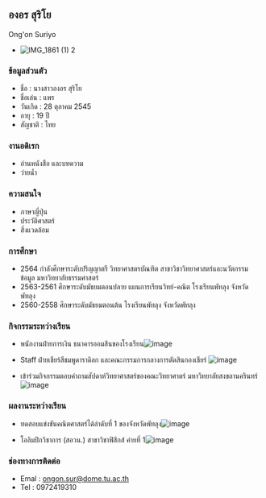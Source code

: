 ## องอร สุริโย
Ong'on Suriyo
- ![IMG_1861 (1) 2](https://user-images.githubusercontent.com/94995449/143618359-fda2e10f-7e92-4269-bd76-b608b2cd0b8c.png)


### ข้อมูลส่วนตัว
- ชื่อ : นางสาวองอร สุริโย 
- ชื่อเล่น : แพร
- วันเกิด : 28 ตุลาคม 2545
- อายุ : 19 ปี
- สัญชาติ : ไทย  

### งานอดิเรก
- อ่านหนังสือ และบทความ
- ว่ายน้ำ

### ความสนใจ
- ภาษาญี่ปุ่น
- ประวัติศาสตร์
- สิ่งแวดล้อม

### การศึกษา
- 2564 กำลังศึกษาระดับปริญญาตรี วิทยาศาสตรบัณฑิต สาขาวิชาวิทยาศาสตร์และนวัตกรรมข้อมูล มหาวิทยาลัยธรรมศาสตร์
- 2563-2561 ศึกษาระดับมัธยมตอนปลาย แผนการเรียนวิทย์-คณิต โรงเรียนพัทลุง จังหวัดพัทลุง
- 2560-2558 ศึกษาระดับมัธยมตอนต้น โรงเรียนพัทลุง จังหวัดพัทลุง

### กิจกรรมระหว่างเรียน
- พนักงานฝ่ายการเงิน ธนาคารออมสินของโรงเรียน![image](https://user-images.githubusercontent.com/94995449/143314207-bb9ad5ea-ff49-40da-87ad-cb7fa52c7ca0.png)

- Staff ฝ่ายเชียร์สีชมพูดาราดิลก และคณะกรรมการกลางการตัดสินกองเชียร์ ![image](https://user-images.githubusercontent.com/94995449/143315399-37be6958-0acb-4dd4-a23a-26b250f44f93.png)

- เข้าร่วมกิจกรรมตอบคำถามสัปดาห์วิทยาศาสตร์ของคณะวิทยาศาตร์ มหาวิทยาลัยสงขลานครินทร์ ![image](https://user-images.githubusercontent.com/94995449/143618120-05e806aa-f1f0-41ac-a0e1-473f578341e4.png)

### ผลงานระหว่างเรียน
- ทดสอบแข่งขันคณิตศาสตร์ได้ลำดับที่ 1 ของจังหวัดพัทลุง![image](https://user-images.githubusercontent.com/94995449/143314342-12ea540f-f118-4a77-84b6-47214f1f4016.png)

- โอลิมปิกวิชาการ (สอวน.) สาขาวิชาฟิสิกส์ ค่ายที่ 1![image](https://user-images.githubusercontent.com/94995449/143314121-eb888662-1b9c-4479-8b01-fa18120c0190.png)

### ช่องทางการติดต่อ
- Emal : ongon.sur@dome.tu.ac.th
- Tel : 0972419310
